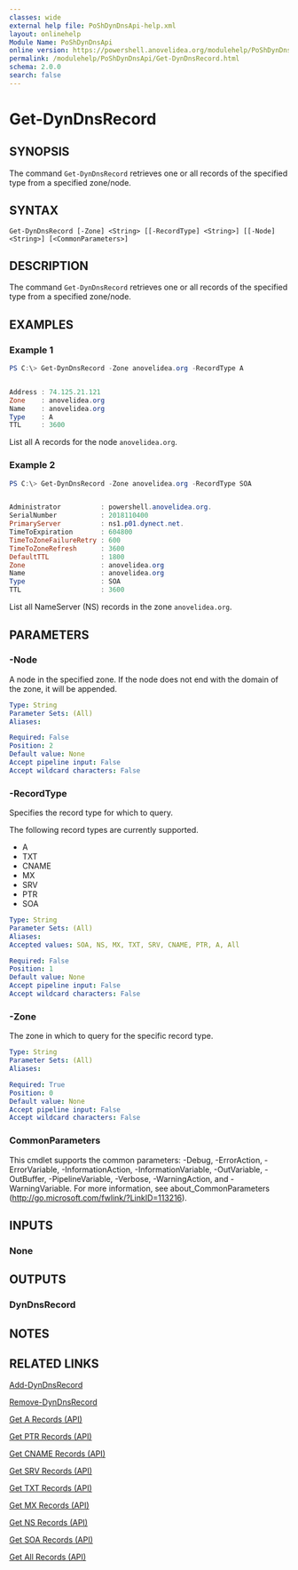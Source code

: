 ```yaml
---
classes: wide
external help file: PoShDynDnsApi-help.xml
layout: onlinehelp
Module Name: PoShDynDnsApi
online version: https://powershell.anovelidea.org/modulehelp/PoShDynDnsApi/Get-DynDnsRecord.html
permalink: /modulehelp/PoShDynDnsApi/Get-DynDnsRecord.html
schema: 2.0.0
search: false
---
```


# Get-DynDnsRecord

## SYNOPSIS
The command `Get-DynDnsRecord` retrieves one or all records of the specified type from a specified zone/node.

## SYNTAX

```
Get-DynDnsRecord [-Zone] <String> [[-RecordType] <String>] [[-Node] <String>] [<CommonParameters>]
```

## DESCRIPTION
The command `Get-DynDnsRecord` retrieves one or all records of the specified type from a specified zone/node.

## EXAMPLES

### Example 1
```powershell
PS C:\> Get-DynDnsRecord -Zone anovelidea.org -RecordType A


Address : 74.125.21.121
Zone    : anovelidea.org
Name    : anovelidea.org
Type    : A
TTL     : 3600
```

List all A records for the node `anovelidea.org`.

### Example 2
```powershell
PS C:\> Get-DynDnsRecord -Zone anovelidea.org -RecordType SOA


Administrator          : powershell.anovelidea.org.
SerialNumber           : 2018110400
PrimaryServer          : ns1.p01.dynect.net.
TimeToExpiration       : 604800
TimeToZoneFailureRetry : 600
TimeToZoneRefresh      : 3600
DefaultTTL             : 1800
Zone                   : anovelidea.org
Name                   : anovelidea.org
Type                   : SOA
TTL                    : 3600
```

List all NameServer (NS) records in the zone `anovelidea.org`.

## PARAMETERS

### -Node
A node in the specified zone. If the node does not end with the domain of the zone, it will be appended.

```yaml
Type: String
Parameter Sets: (All)
Aliases:

Required: False
Position: 2
Default value: None
Accept pipeline input: False
Accept wildcard characters: False
```

### -RecordType
Specifies the record type for which to query.

The following record types are currently supported.

* A
* TXT
* CNAME
* MX
* SRV
* PTR
* SOA

```yaml
Type: String
Parameter Sets: (All)
Aliases:
Accepted values: SOA, NS, MX, TXT, SRV, CNAME, PTR, A, All

Required: False
Position: 1
Default value: None
Accept pipeline input: False
Accept wildcard characters: False
```

### -Zone
The zone in which to query for the specific record type.

```yaml
Type: String
Parameter Sets: (All)
Aliases:

Required: True
Position: 0
Default value: None
Accept pipeline input: False
Accept wildcard characters: False
```

### CommonParameters
This cmdlet supports the common parameters: -Debug, -ErrorAction, -ErrorVariable, -InformationAction, -InformationVariable, -OutVariable, -OutBuffer, -PipelineVariable, -Verbose, -WarningAction, and -WarningVariable. For more information, see about_CommonParameters (http://go.microsoft.com/fwlink/?LinkID=113216).

## INPUTS

### None

## OUTPUTS

### DynDnsRecord

## NOTES

## RELATED LINKS

[Add-DynDnsRecord](https://powershell.anovelidea.org/modulehelp/PoShDynDnsApi/Add-DynDnsRecord.html)

[Remove-DynDnsRecord](https://powershell.anovelidea.org/modulehelp/PoShDynDnsApi/Remove-DynDnsRecord.html)

[Get A Records (API)](https://help.dyn.com/get-a-records-api/)

[Get PTR Records (API)](https://help.dyn.com/get-ptr-records-api/)

[Get CNAME Records (API)](https://help.dyn.com/get-cname-records-api/)

[Get SRV Records (API)](https://help.dyn.com/get-srv-records-api/)

[Get TXT Records (API)](https://help.dyn.com/get-txt-records-api/)

[Get MX Records (API)](https://help.dyn.com/get-mx-records-api/)

[Get NS Records (API)](https://help.dyn.com/get-ns-records-api/)

[Get SOA Records (API)](https://help.dyn.com/get-soa-records-api/)

[Get All Records (API)](https://help.dyn.com/get-all-records-api/)